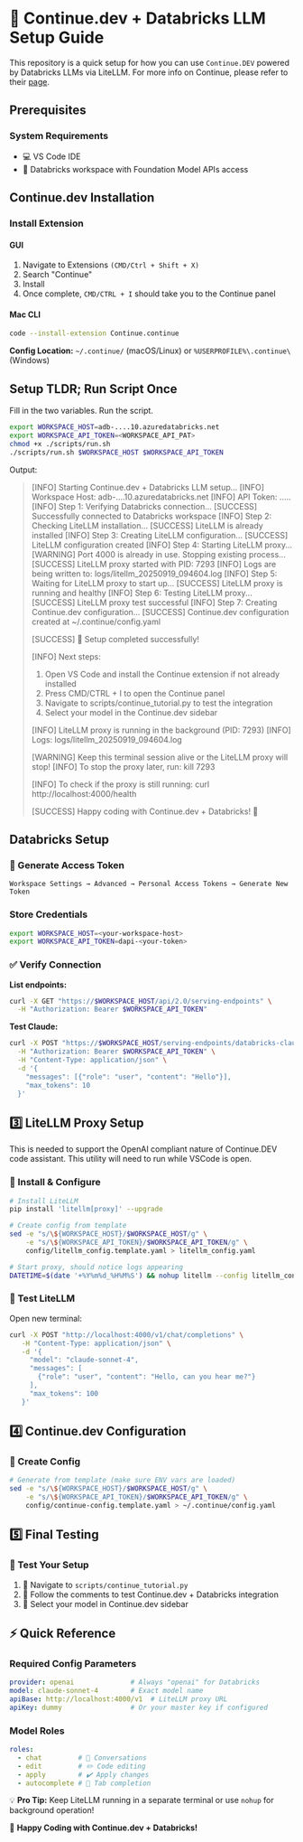 # 🚀 Continue.dev + Databricks LLM Setup Guide

This repository is a quick setup for how you can use `Continue.DEV` powered by Databricks LLMs via LiteLLM. For more info on Continue, please refer to their [page](https://github.com/continuedev/continue).

## Prerequisites

### System Requirements
- 💻 VS Code IDE
- 🔧 Databricks workspace with Foundation Model APIs access

## Continue.dev Installation

### Install Extension

#### GUI

1. Navigate to Extensions `(CMD/Ctrl + Shift + X)`
2. Search "Continue" 
3. Install
4. Once complete, `CMD/CTRL + I` should take you to the Continue panel

#### Mac CLI
```bash
code --install-extension Continue.continue
```

**Config Location:** `~/.continue/` (macOS/Linux) or `%USERPROFILE%\.continue\` (Windows)

## Setup TLDR; Run Script Once

Fill in the two variables. Run the script.

```bash
export WORKSPACE_HOST=adb-....10.azuredatabricks.net
export WORKSPACE_API_TOKEN=<WORKSPACE_API_PAT>
chmod +x ./scripts/run.sh
./scripts/run.sh $WORKSPACE_HOST $WORKSPACE_API_TOKEN
```

Output:

> [INFO] Starting Continue.dev + Databricks LLM setup...
> [INFO] Workspace Host: adb-....10.azuredatabricks.net
> [INFO] API Token: .....
> [INFO] Step 1: Verifying Databricks connection...
> [SUCCESS] Successfully connected to Databricks workspace
> [INFO] Step 2: Checking LiteLLM installation...
> [SUCCESS] LiteLLM is already installed
> [INFO] Step 3: Creating LiteLLM configuration...
> [SUCCESS] LiteLLM configuration created
> [INFO] Step 4: Starting LiteLLM proxy...
> [WARNING] Port 4000 is already in use. Stopping existing process...
> [SUCCESS] LiteLLM proxy started with PID: 7293
> [INFO] Logs are being written to: logs/litellm_20250919_094604.log
> [INFO] Step 5: Waiting for LiteLLM proxy to start up...
> [SUCCESS] LiteLLM proxy is running and healthy
> [INFO] Step 6: Testing LiteLLM proxy...
> [SUCCESS] LiteLLM proxy test successful
> [INFO] Step 7: Creating Continue.dev configuration...
> [SUCCESS] Continue.dev configuration created at ~/.continue/config.yaml
>
> [SUCCESS] 🎉 Setup completed successfully!
>
> [INFO] Next steps:
>   1. Open VS Code and install the Continue extension if not already installed
>   2. Press CMD/CTRL + I to open the Continue panel
>   3. Navigate to scripts/continue_tutorial.py to test the integration
>   4. Select your model in the Continue.dev sidebar
>
> [INFO] LiteLLM proxy is running in the background (PID: 7293)
> [INFO] Logs: logs/litellm_20250919_094604.log
>
> [WARNING] Keep this terminal session alive or the LiteLLM proxy will stop!
> [INFO] To stop the proxy later, run: kill 7293
>
> [INFO] To check if the proxy is still running:
>   curl http://localhost:4000/health
>
> [SUCCESS] Happy coding with Continue.dev + Databricks! 🚀

## Databricks Setup

### 🔑 Generate Access Token

```
Workspace Settings → Advanced → Personal Access Tokens → Generate New Token
```

### Store Credentials

```bash
export WORKSPACE_HOST=<your-workspace-host>
export WORKSPACE_API_TOKEN=dapi-<your-token>
```

### ✅ Verify Connection

**List endpoints:**
```bash
curl -X GET "https://$WORKSPACE_HOST/api/2.0/serving-endpoints" \
  -H "Authorization: Bearer $WORKSPACE_API_TOKEN"
```

**Test Claude:**
```bash
curl -X POST "https://$WORKSPACE_HOST/serving-endpoints/databricks-claude-sonnet-4/invocations" \
  -H "Authorization: Bearer $WORKSPACE_API_TOKEN" \
  -H "Content-Type: application/json" \
  -d '{
    "messages": [{"role": "user", "content": "Hello"}],
    "max_tokens": 10
  }'
```

## 3️⃣ LiteLLM Proxy Setup

This is needed to support the OpenAI compliant nature of Continue.DEV code assistant. This utility will need to run while VSCode is open.

### 🔧 Install & Configure
```bash
# Install LiteLLM
pip install 'litellm[proxy]' --upgrade

# Create config from template
sed -e "s/\${WORKSPACE_HOST}/$WORKSPACE_HOST/g" \
    -e "s/\${WORKSPACE_API_TOKEN}/$WORKSPACE_API_TOKEN/g" \
    config/litellm_config.template.yaml > litellm_config.yaml

# Start proxy, should notice logs appearing
DATETIME=$(date '+%Y%m%d_%H%M%S') && nohup litellm --config litellm_config.yaml --port 4000 > logs/litellm_${DATETIME}.log 2>&1 &
```

### 🧪 Test LiteLLM
Open new terminal:
```bash
curl -X POST "http://localhost:4000/v1/chat/completions" \
   -H "Content-Type: application/json" \
   -d '{
     "model": "claude-sonnet-4",
     "messages": [
       {"role": "user", "content": "Hello, can you hear me?"}
     ],
     "max_tokens": 100
   }'
```

## 4️⃣ Continue.dev Configuration

### 📝 Create Config
```bash
# Generate from template (make sure ENV vars are loaded)
sed -e "s/\${WORKSPACE_HOST}/$WORKSPACE_HOST/g" \
    -e "s/\${WORKSPACE_API_TOKEN}/$WORKSPACE_API_TOKEN/g" \
    config/continue-config.template.yaml > ~/.continue/config.yaml
```

## 5️⃣ Final Testing

### 🎯 Test Your Setup
1. 📂 Navigate to `scripts/continue_tutorial.py`
2. 💬 Follow the comments to test Continue.dev + Databricks integration
3. 🎉 Select your model in Continue.dev sidebar

## ⚡ Quick Reference

### Required Config Parameters
```yaml
provider: openai              # Always "openai" for Databricks
model: claude-sonnet-4        # Exact model name
apiBase: http://localhost:4000/v1  # LiteLLM proxy URL
apiKey: dummy                 # Or your master key if configured
```

### Model Roles
```yaml
roles:
  - chat         # 💬 Conversations
  - edit         # ✏️ Code editing
  - apply        # ✔️ Apply changes
  - autocomplete # 🔮 Tab completion
```

💡 **Pro Tip:** Keep LiteLLM running in a separate terminal or use `nohup` for background operation!

🎉 **Happy Coding with Continue.dev + Databricks!**